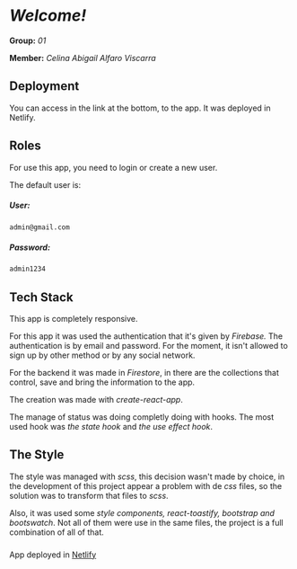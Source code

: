 # *Welcome!*

**Group:** *01*

**Member:** *Celina Abigail Alfaro Viscarra*

## Deployment

You can access in the link at the bottom, to the app. It was deployed in Netlify.

## Roles
For use this app, you need to login or create a new user.

The default user is:

##### *User:*

```bash
admin@gmail.com
```
##### *Password:*
```bash
admin1234
```
## Tech Stack
This app is completely responsive.

For this app it was used the authentication that it's given by *Firebase.* The authentication is by email and password. For the moment, it isn't allowed to sign up by other method or by any social network.

For the backend it was made in *Firestore*, in there are the collections that control, save and bring the information to the app.

The creation was made with *create-react-app*.

The manage of status was doing completly doing with hooks. The most used hook was *the state hook* and *the use effect hook*.

## The Style
The style was managed with *scss*, this decision wasn't made by choice, in the development of this project appear a problem with de *css* files, so the solution was to transform that files to *scss*.

Also, it was used some *style components, react-toastify, bootstrap and bootswatch*. Not all of them were use in the same files, the project is a full combination of all of that.

### 
App deployed in [Netlify](https://md-system.netlify.app/)
